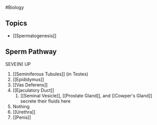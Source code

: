 #Biology
## Topics
* [[Spermatogenesis]]
## Sperm Pathway
SEVE(N) UP
1. [[Seminiferous Tubules]] (in Testes)
2. [[Epididymus]]
3. [[Vas Deferens]]
4. [[Ejaculatory Duct]]
	1. [[Seminal Vesicle]], [[Prostate Gland]], and [[Cowper's Gland]] secrete their fluids here
5. Nothing
6. [[Urethra]]
7. [[Penis]]